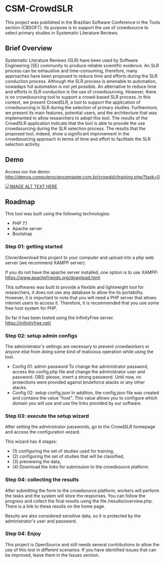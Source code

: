 # CSM-CrowdSLR
This project was published in the Brazilian Software Conference in the Tools section (CBSOFT). Its purpose is to support the use of crowdsource to select primary studies in Systematic Literature Reviews.

## Brief Overview

Systematic Literature Reviews (SLR) have been used by Software Engineering (SE) community to produce reliable scientific evidence. An SLR process can be exhaustive and time-consuming, therefore, many approaches have been proposed to reduce time and efforts during the SLR conduction process. Although the SLR process is amenable to automation, nowadays full automation is not yet possible. An alternative to reduce time and efforts in SLR conduction is the use of crowdsourcing. However, there is no crowdsourcing tool to support a crowd-based SLR process. In this context, we present CrowdSLR, a tool to support the application of crowdsourcing in SLR during the selection of primary studies. Furthermore, we present its main features, potential users, and the architecture that was implemented to allow researchers to adopt this tool. The results of the CrowdSLR application indicate that the tool is able to provide the use crowdsourcing during the SLR selection process. The results that the proposed tool, indeed, show a significant improvement in the crowdsourcing approach in terms of time and effort to facilitate the SLR selection activity. 

## Demo

Access our live demo:
http://demos.computersciencemaster.com.br/crowdslr/training.php/?task=0

[![IMAGE ALT TEXT HERE](https://img.youtube.com/vi/l-a4-mI0lXg/0.jpg)](https://www.youtube.com/watch?v=l-a4-mI0lXg)

## Roadmap

This tool was built using the following technologies:

* PHP 7.1
* Apache server
* Bootstrap

### Step 01: getting started
Clone/download this project to your computer and upload into a php web server (we recommend XAMPP server).

If you do not have the apache server installed, one option is to use XAMPP: https://www.apachefriends.org/download.html

This softwares was built to provide a flexible and lightweight tool for researchers, it does not use any database to allow the its portability. However, it is important to note that you will need a PHP server that allows internet users to access it. Therefore, it is recommended that you use some free host system for PHP.

So far it has been tested using the InfinityFree server.
https://infinityfree.net/

### Step 02: setup admin configs

The administrator's settings are necessary to prevent crowdworkers or anyone else from doing some kind of malicious operation while using the tool.

* Config 01: admin password
To change the administrator password, access the config.php file and change the administrator user and password.
OBS: please, insert a strong password. Until now, no protections were provided against bruteforce atacks or any other atacks.
* Config 02: setup config.json
In addition, the config.json file was created and contains the value "host". This value allows you to configure which domain you will use and use the links provided by our software.

### Step 03: execute the setup wizard

After setting the administrator passwords, go to the CrowdSLR homepage and access the configuration wizard.

This wizard has 4 stages: 
- (1) configuring the set of studies used for training, 
- (2) configuring the set of studies that will be classified, 
- (3) previewing the data, 
- (4) Download the links for submission to the crowdsource platform.

### Step 04: collecting the results

After submitting the form to the crowdsource platform, workers will perform the tasks and the system will store the responses. 
You can follow the progress and collect the final results using the file /results/overview.php. There is a link to these results on the home page.

Results are also considered sensitive data, so it is protected by the administrator's user and password.

### Step 04: Enjoy

This project is OpenSource and still needs several contributions to allow the use of this tool in different scenarios. If you have identified issues that can be improved, leave them in the Issues section.


